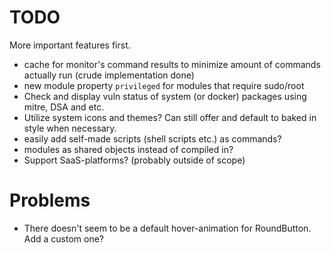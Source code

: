 # TODO
More important features first.
- cache for monitor's command results to minimize amount of commands actually run (crude implementation done)
- new module property `privileged` for modules that require sudo/root
- Check and display vuln status of system (or docker) packages using mitre, DSA and etc.
- Utilize system icons and themes? Can still offer and default to baked in style when necessary.
- easily add self-made scripts (shell scripts etc.) as commands?
- modules as shared objects instead of compiled in?
- Support SaaS-platforms? (probably outside of scope)

# Problems
- There doesn't seem to be a default hover-animation for RoundButton. Add a custom one?
